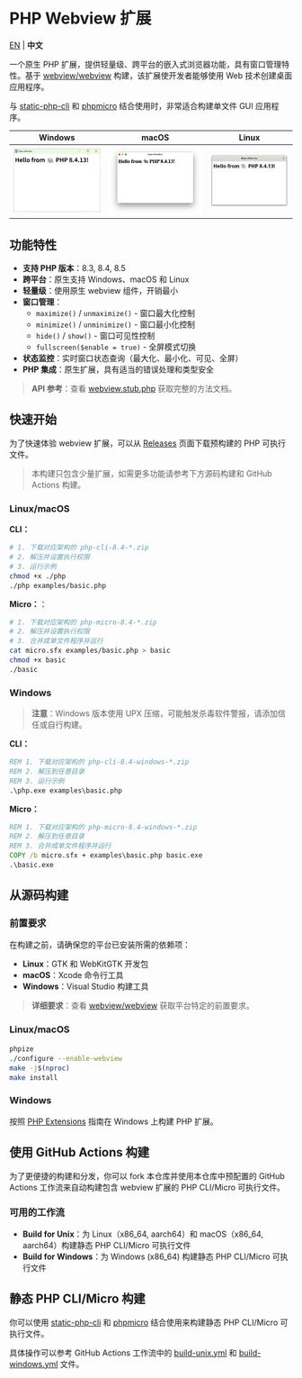 # PHP Webview 扩展

[EN](./README.md) | **中文**

一个原生 PHP 扩展，提供轻量级、跨平台的嵌入式浏览器功能，具有窗口管理特性。基于 [webview/webview](https://github.com/webview/webview) 构建，该扩展使开发者能够使用 Web 技术创建桌面应用程序。

与 [static-php-cli](https://github.com/crazywhalecc/static-php-cli) 和 [phpmicro](https://github.com/dixyes/phpmicro) 结合使用时，非常适合构建单文件 GUI 应用程序。

| Windows | macOS | Linux |
|---------|-------|-------|
| ![Windows](./assets/windows.png) | ![macOS](./assets/macos.png) | ![Linux](./assets/linux.png) |

## 功能特性

- **支持 PHP 版本**：8.3, 8.4, 8.5
- **跨平台**：原生支持 Windows、macOS 和 Linux
- **轻量级**：使用原生 webview 组件，开销最小
- **窗口管理**：
  - `maximize()` / `unmaximize()` - 窗口最大化控制
  - `minimize()` / `unminimize()` - 窗口最小化控制
  - `hide()` / `show()` - 窗口可见性控制
  - `fullscreen($enable = true)` - 全屏模式切换
- **状态监控**：实时窗口状态查询（最大化、最小化、可见、全屏）
- **PHP 集成**：原生扩展，具有适当的错误处理和类型安全

> **API 参考**：查看 [webview.stub.php](./webview.stub.php) 获取完整的方法文档。

## 快速开始

为了快速体验 webview 扩展，可以从 [Releases](https://github.com/happystraw/php-ext-webview/releases) 页面下载预构建的 PHP 可执行文件。

> 本构建只包含少量扩展，如需更多功能请参考下方源码构建和 GitHub Actions 构建。

### Linux/macOS

**CLI：**

```bash
# 1. 下载对应架构的 php-cli-8.4-*.zip
# 2. 解压并设置执行权限
# 3. 运行示例
chmod +x ./php
./php examples/basic.php
```

**Micro：**：

```bash
# 1. 下载对应架构的 php-micro-8.4-*.zip
# 2. 解压并设置执行权限
# 3. 合并成单文件程序并运行
cat micro.sfx examples/basic.php > basic
chmod +x basic
./basic
```

### Windows

> **注意**：Windows 版本使用 UPX 压缩，可能触发杀毒软件警报，请添加信任或自行构建。

**CLI：**

```cmd
REM 1. 下载对应架构的 php-cli-8.4-windows-*.zip
REM 2. 解压到任意目录
REM 3. 运行示例
.\php.exe examples\basic.php
```

**Micro：**

```cmd
REM 1. 下载对应架构的 php-micro-8.4-windows-*.zip
REM 2. 解压到任意目录
REM 3. 合并成单文件程序并运行
COPY /b micro.sfx + examples\basic.php basic.exe
.\basic.exe
```

## 从源码构建

### 前置要求

在构建之前，请确保您的平台已安装所需的依赖项：

- **Linux**：GTK 和 WebKitGTK 开发包
- **macOS**：Xcode 命令行工具
- **Windows**：Visual Studio 构建工具

> **详细要求**：查看 [webview/webview](https://github.com/webview/webview) 获取平台特定的前置要求。

### Linux/macOS

```bash
phpize
./configure --enable-webview
make -j$(nproc)
make install
```

### Windows

按照 [PHP Extensions](https://github.com/php/php-windows-builder?tab=readme-ov-file#php-extensions) 指南在 Windows 上构建 PHP 扩展。

## 使用 GitHub Actions 构建

为了更便捷的构建和分发，你可以 fork 本仓库并使用本仓库中预配置的 GitHub Actions 工作流来自动构建包含 webview 扩展的 PHP CLI/Micro 可执行文件。

### 可用的工作流

- **Build for Unix**：为 Linux（x86_64, aarch64）和 macOS（x86_64, aarch64）构建静态 PHP CLI/Micro 可执行文件
- **Build for Windows**：为 Windows (x86_64) 构建静态 PHP CLI/Micro 可执行文件

## 静态 PHP CLI/Micro 构建

你可以使用 [static-php-cli](https://github.com/crazywhalecc/static-php-cli) 和 [phpmicro](https://github.com/dixyes/phpmicro) 结合使用来构建静态 PHP CLI/Micro 可执行文件。

具体操作可以参考 GitHub Actions 工作流中的 [build-unix.yml](.github/workflows/build-unix.yml) 和 [build-windows.yml](.github/workflows/build-windows.yml) 文件。
